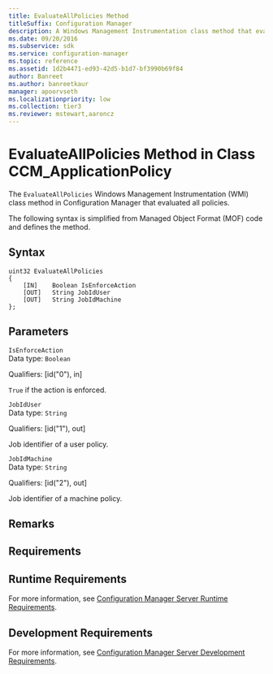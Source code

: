 ```yaml
---
title: EvaluateAllPolicies Method
titleSuffix: Configuration Manager
description: A Windows Management Instrumentation class method that evaluates all policies.
ms.date: 09/20/2016
ms.subservice: sdk
ms.service: configuration-manager
ms.topic: reference
ms.assetid: 1d2b4471-ed93-42d5-b1d7-bf3990b69f84
author: Banreet
ms.author: banreetkaur
manager: apoorvseth
ms.localizationpriority: low
ms.collection: tier3
ms.reviewer: mstewart,aaroncz 
---
```

# EvaluateAllPolicies Method in Class CCM_ApplicationPolicy
The `EvaluateAllPolicies` Windows Management Instrumentation (WMI) class method in Configuration Manager that evaluated all policies.   

 The following syntax is simplified from Managed Object Format (MOF) code and defines the method.  

## Syntax  

```  
uint32 EvaluateAllPolicies   
{  
    [IN]    Boolean IsEnforceAction  
    [OUT]   String JobIdUser  
    [OUT]   String JobIdMachine  
};  
```  

## Parameters  
 `IsEnforceAction`  
 Data type: `Boolean`  

 Qualifiers: [id("0"), in]  

 `True` if the action is enforced.    

 `JobIdUser`  
 Data type: `String`  

 Qualifiers: [id("1"), out]  

 Job identifier of a user policy.    

 `JobIdMachine`  
 Data type: `String`  

 Qualifiers: [id("2"), out]  

 Job identifier of a machine policy.    

## Remarks  

## Requirements  

## Runtime Requirements  
 For more information, see [Configuration Manager Server Runtime Requirements](../../../../../develop/core/reqs/server-runtime-requirements.md).  

## Development Requirements  
 For more information, see [Configuration Manager Server Development Requirements](../../../../../develop/core/reqs/server-development-requirements.md).
